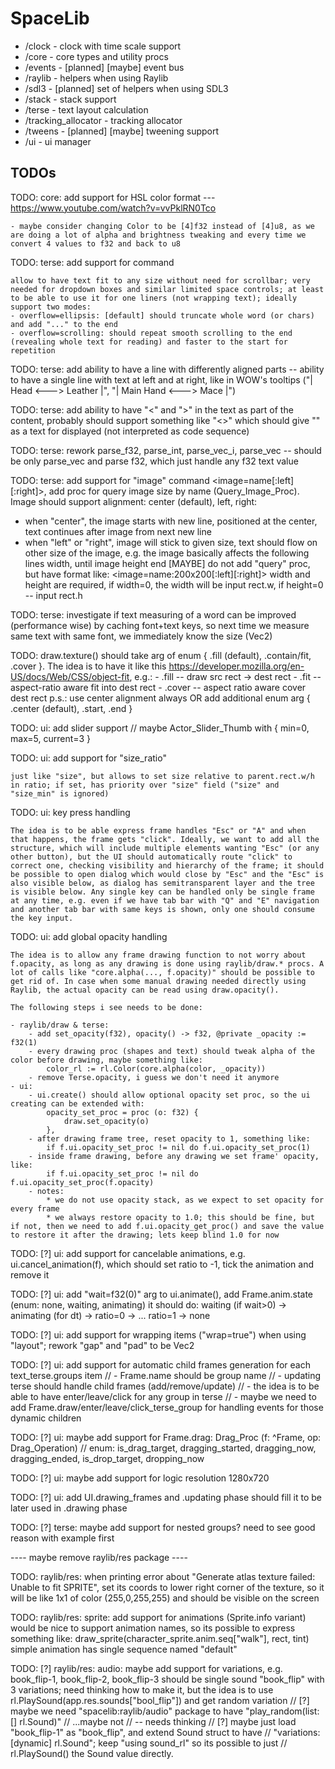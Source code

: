 # SpaceLib

* /clock                - clock with time scale support
* /core                 - core types and utility procs
* /events               - [planned] [maybe] event bus
* /raylib               - helpers when using Raylib
* /sdl3                 - [planned] set of helpers when using SDL3
* /stack                - stack support
* /terse                - text layout calculation
* /tracking_allocator   - tracking allocator
* /tweens               - [planned] [maybe] tweening support
* /ui                   - ui manager

## TODOs

TODO: core: add support for HSL color format --- https://www.youtube.com/watch?v=vvPklRN0Tco

    - maybe consider changing Color to be [4]f32 instead of [4]u8, as we are doing a lot of alpha and brightness tweaking and every time we convert 4 values to f32 and back to u8

TODO: terse: add support for <overflow> command

    allow to have text fit to any size without need for scrollbar; very needed for dropdown boxes and similar limited space controls; at least to be able to use it for one liners (not wrapping text); ideally support two modes:
    - overflow=ellipsis: [default] should truncate whole word (or chars) and add "..." to the end
    - overflow=scrolling: should repeat smooth scrolling to the end (revealing whole text for reading) and faster to the start for repetition

TODO: terse: add ability to have a line with differently aligned parts -- ability to have a single line with text at left and at right, like in WOW's tooltips ("| Head <---> Leather |", "| Main Hand <---> Mace |")

TODO: terse: add ability to have "<" and ">" in the text as part of the content, probably should support something like "<<test>>" which should give "<test>" as a text for displayed (not interpreted as code sequence)

TODO: terse: rework parse_f32, parse_int, parse_vec_i, parse_vec -- should be only parse_vec and parse f32, which just handle any f32 text value

TODO: terse: add support for "image" command <image=name[:left][:right]>, add proc for query image size by name (Query_Image_Proc). Image should support alignment: center (default), left, right:
- when "center", the image starts with new line, positioned at the center, text continues after image from next new line
- when "left" or "right", image will stick to given size, text should flow on other size of the image, e.g. the image basically affects the following lines width, until image height end
[MAYBE] do not add "query" proc, but have format like: <image=name:200x200[:left][:right]> width and height are required, if width=0, the width will be input rect.w, if height=0 -- input rect.h

TODO: terse: investigate if text measuring of a word can be improved (performance wise) by caching font+text keys, so next time we measure same text with same font, we immediately know the size (Vec2)

TODO: draw.texture() should take arg of enum { .fill (default), .contain/fit, .cover }. The idea is to have it like this https://developer.mozilla.org/en-US/docs/Web/CSS/object-fit, e.g.:
    - .fill -- draw src rect -> dest rect
    - .fit -- aspect-ratio aware fit into dest rect
    - .cover -- aspect ratio aware cover dest rect
    p.s.: use center alignment always OR add additional enum arg { .center (default), .start, .end }

TODO: ui: add slider support // maybe Actor_Slider_Thumb with { min=0, max=5, current=3 }

TODO: ui: add support for "size_ratio"

    just like "size", but allows to set size relative to parent.rect.w/h in ratio; if set, has priority over "size" field ("size" and "size_min" is ignored)

TODO: ui: key press handling

    The idea is to be able express frame handles "Esc" or "A" and when that happens, the frame gets "click". Ideally, we want to add all the structure, which will include multiple elements wanting "Esc" (or any other button), but the UI should automatically route "click" to correct one, checking visibility and hierarchy of the frame; it should be possible to open dialog which would close by "Esc" and the "Esc" is also visible below, as dialog has semitransparent layer and the tree is visible below. Any single key can be handled only be single frame at any time, e.g. even if we have tab bar with "Q" and "E" navigation and another tab bar with same keys is shown, only one should consume the key input.

TODO: ui: add global opacity handling

    The idea is to allow any frame drawing function to not worry about f.opacity, as long as any drawing is done using raylib/draw.* procs. A lot of calls like "core.alpha(..., f.opacity)" should be possible to get rid of. In case when some manual drawing needed directly using Raylib, the actual opacity can be read using draw.opacity().

    The following steps i see needs to be done:

    - raylib/draw & terse:
        - add set_opacity(f32), opacity() -> f32, @private _opacity := f32(1)
        - every drawing proc (shapes and text) should tweak alpha of the color before drawing, maybe something like:
            color_rl := rl.Color(core.alpha(color, _opacity))
        - remove Terse.opacity, i guess we don't need it anymore
    - ui:
        - ui.create() should allow optional opacity set proc, so the ui creating can be extended with:
            opacity_set_proc = proc (o: f32) {
                draw.set_opacity(o)
            },
        - after drawing frame tree, reset opacity to 1, something like:
            if f.ui.opacity_set_proc != nil do f.ui.opacity_set_proc(1)
        - inside frame drawing, before any drawing we set frame' opacity, like:
            if f.ui.opacity_set_proc != nil do f.ui.opacity_set_proc(f.opacity)
        - notes:
            * we do not use opacity stack, as we expect to set opacity for every frame
            * we always restore opacity to 1.0; this should be fine, but if not, then we need to add f.ui.opacity_get_proc() and save the value to restore it after the drawing; lets keep blind 1.0 for now

TODO: [?] ui: add support for cancelable animations, e.g. ui.cancel_animation(f), which should set ratio to -1, tick the animation and remove it

TODO: [?] ui: add "wait=f32(0)" arg to ui.animate(),
    add Frame.anim.state (enum: none, waiting, animating)
    it should do: waiting (if wait>0) -> animating (for dt) -> ratio=0 -> ... ratio=1 -> none

TODO: [?] ui: add support for wrapping items ("wrap=true") when using "layout"; rework "gap" and "pad" to be Vec2

TODO: [?] ui: add support for automatic child frames generation for each text_terse.groups item
    // - Frame.name should be group name
    // - updating terse should handle child frames (add/remove/update)
    // - the idea is to be able to have enter/leave/click for any group in terse
    // - maybe we need to add Frame.draw/enter/leave/click_terse_group for handling events for those dynamic children

TODO: [?] ui: maybe add support for Frame.drag: Drag_Proc (f: ^Frame, op: Drag_Operation) // enum: is_drag_target, dragging_started, dragging_now, dragging_ended, is_drop_target, dropping_now

TODO: [?] ui: maybe add support for logic resolution 1280x720

TODO: [?] ui: add UI.drawing_frames and .updating phase should fill it to be later used in .drawing phase

TODO: [?] terse: maybe add support for nested groups? need to see good reason with example first

---- maybe remove raylib/res package ----

TODO: raylib/res: when printing error about "Generate atlas texture failed: Unable to fit SPRITE", set its coords to lower right corner of the texture, so it will be like 1x1 of color (255,0,255,255) and should be visible on the screen

TODO: raylib/res: sprite: add support for animations (Sprite.info variant)
    would be nice to support animation names, so its possible to express something like:
    draw_sprite(character_sprite.anim.seq["walk"], rect, tint)
    simple animation has single sequence named "default"

TODO: [?] raylib/res: audio: maybe add support for variations, e.g. book_flip-1, book_flip-2, book_flip-3 should be single sound "book_flip" with 3 variations; need thinking how to make it, but the idea is to use rl.PlaySound(app.res.sounds["bool_flip"]) and get random variation
    // [?] maybe we need "spacelib:raylib/audio" package to have "play_random(list: [] rl.Sound)"
    // ...maybe not // -- needs thinking
    // [?] maybe just load "book_flip-1" as "book_flip", and extend Sound struct to have
    // "variations: [dynamic] rl.Sound"; keep "using sound_rl" so its possible to just
    // rl.PlaySound() the Sound value directly.

